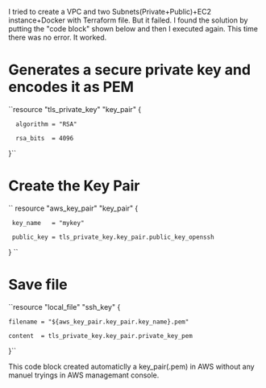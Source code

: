I tried to create a VPC and two Subnets(Private+Public)+EC2 instance+Docker with Terraform file. But it failed. I found the solution by putting the "code block" shown below and then I executed again. This time there was no error. It worked.


# Generates a secure private key and encodes it as PEM

 ``resource "tls_private_key" "key_pair" {
    
      algorithm = "RSA"
    
      rsa_bits  = 4096
}``
# Create the Key Pair

`` resource "aws_key_pair" "key_pair" {
  
     key_name   = "mykey"  
  
     public_key = tls_private_key.key_pair.public_key_openssh

} ``
# Save file

``resource "local_file" "ssh_key" {
  
    filename = "${aws_key_pair.key_pair.key_name}.pem"
    
    content  = tls_private_key.key_pair.private_key_pem

}``


This code block created automaticlly a key_pair(.pem) in AWS without any manuel tryings in AWS managemant console.